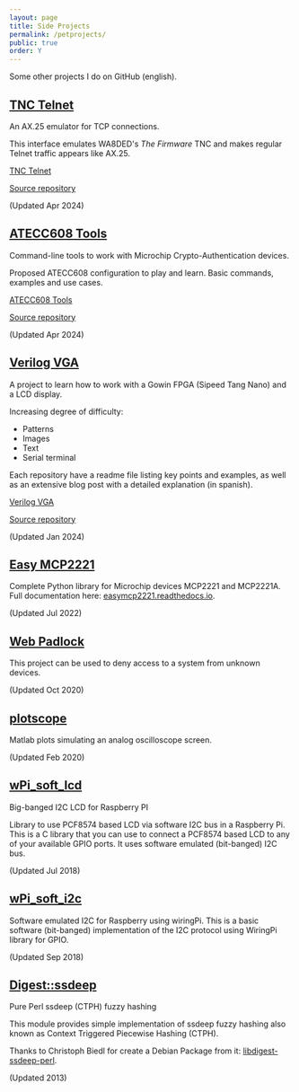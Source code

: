 ```yaml
---
layout: page
title: Side Projects
permalink: /petprojects/
public: true
order: Y
---
```


Some other projects I do on GitHub (english).


## [TNC Telnet](https://www.electronicayciencia.com/TNC-Telnet/)

An AX.25 emulator for TCP connections.

This interface emulates WA8DED's *The Firmware* TNC and makes regular Telnet traffic appears like AX.25.

[TNC Telnet](https://www.electronicayciencia.com/TNC-Telnet/)

[Source repository](https://github.com/electronicayciencia/TNC-Telnet)

(Updated Apr 2024)


## [ATECC608 Tools](https://www.electronicayciencia.com/ATECC608-Tools/)

Command-line tools to work with Microchip Crypto-Authentication devices.

Proposed ATECC608 configuration to play and learn. Basic commands, examples and use cases.

[ATECC608 Tools](https://www.electronicayciencia.com/ATECC608-Tools/)

[Source repository](https://github.com/electronicayciencia/ATECC608-Tools)

(Updated Apr 2024)


## [Verilog VGA](https://electronicayciencia.github.io/verilog-vga/)

A project to learn how to work with a Gowin FPGA (Sipeed Tang Nano) and a LCD display.

Increasing degree of difficulty:
- Patterns
- Images
- Text
- Serial terminal

Each repository have a readme file listing key points and examples, as well as an extensive blog post with a detailed explanation (in spanish).

[Verilog VGA](https://electronicayciencia.github.io/verilog-vga/)

[Source repository](https://github.com/electronicayciencia/verilog-vga)

(Updated Jan 2024)


## [Easy MCP2221](https://github.com/electronicayciencia/EasyMCP2221)

Complete Python library for Microchip devices MCP2221 and MCP2221A. Full documentation here: [easymcp2221.readthedocs.io](https://easymcp2221.readthedocs.io/).

(Updated Jul 2022)


## [Web Padlock](https://electronicayciencia.github.io/webpadlock/)

This project can be used to deny access to a system from unknown devices.

(Updated Oct 2020)


## [plotscope](https://github.com/electronicayciencia/plotscope)

Matlab plots simulating an analog oscilloscope screen.

(Updated Feb 2020)

## [wPi_soft_lcd](https://electronicayciencia.github.io/wPi_soft_lcd/)

Big-banged I2C LCD for Raspberry PI

Library to use PCF8574 based LCD via software I2C bus in a Raspberry Pi. This is a C library that you can use to connect a PCF8574 based LCD to any of your available GPIO ports. It uses software emulated (bit-banged) I2C bus.

(Updated Jul 2018)

## [wPi_soft_i2c](https://electronicayciencia.github.io/wPi_soft_i2c/)

Software emulated I2C for Raspberry using wiringPi.
This is a basic software (bit-banged) implementation of the I2C protocol using WiringPi library for GPIO.

(Updated Sep 2018)

## [Digest::ssdeep](https://metacpan.org/pod/Digest::ssdeep)

Pure Perl ssdeep (CTPH) fuzzy hashing

This module provides simple implementation of ssdeep fuzzy hashing also known as Context Triggered Piecewise Hashing (CTPH).

Thanks to Christoph Biedl for create a Debian Package from it: [libdigest-ssdeep-perl](https://packages.debian.org/buster/libdigest-ssdeep-perl).

(Updated 2013)


